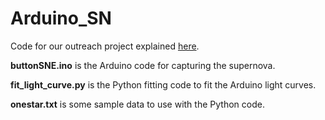 # Arduino_SN

Code for our outreach project explained [here](http://cashewsandscrews.com/outreach/Arduino-SN.html).

**buttonSNE.ino** is the Arduino code for capturing the supernova.

**fit_light_curve.py** is the Python fitting code to fit the Arduino light curves.

**onestar.txt** is some sample data to use with the Python code.